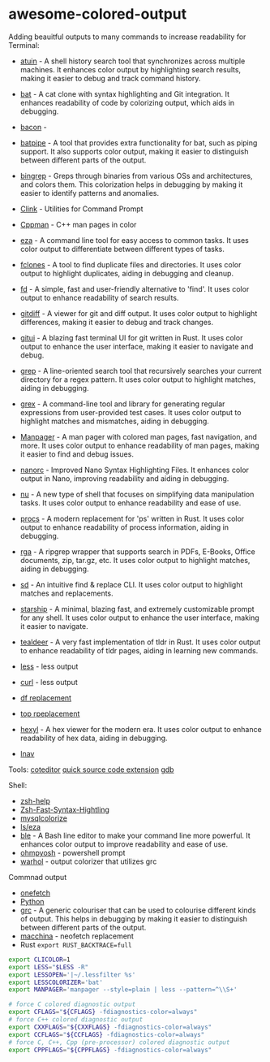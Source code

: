 # awesome-colored-output
Adding beauitful outputs to many commands to increase readability
for Terminal:

* [atuin](https://github.com/atuinsh/atuin) -  A shell history search tool that synchronizes across multiple machines. It enhances color output by highlighting search results, making it easier to debug and track command history.
* [bat](https://github.com/sharkdp/bat/) -  A cat clone with syntax highlighting and Git integration. It enhances readability of code by colorizing output, which aids in debugging.
* [bacon](https://github.com/Canop/bacon) - 
* [batpipe](https://github.com/eth-p/bat-extras/blob/master/doc/batpipe.md) -  A tool that provides extra functionality for bat, such as piping support. It also supports color output, making it easier to distinguish between different parts of the output.
* [bingrep](https://github.com/m4b/bingrep) -  Greps through binaries from various OSs and architectures, and colors them. This colorization helps in debugging by making it easier to identify patterns and anomalies.
* [Clink](https://github.com/chrisant996/clink) - Utilities for Command Prompt
* [Cppman](https://github.com/aitjcize/cppman) - C++ man pages in color
* [eza](https://github.com/eza-community/eza) -  A command line tool for easy access to common tasks. It uses color output to differentiate between different types of tasks.
* [fclones](https://github.com/pkolaczk/fclones) -  A tool to find duplicate files and directories. It uses color output to highlight duplicates, aiding in debugging and cleanup.
* [fd](https://github.com/sharkdp/fd) -  A simple, fast and user-friendly alternative to 'find'. It uses color output to enhance readability of search results.
* [gitdiff](https://github.com/dandavison/delta) -  A viewer for git and diff output. It uses color output to highlight differences, making it easier to debug and track changes.
* [gitui](https://github.com/extrawurst/gitui) -  A blazing fast terminal UI for git written in Rust. It uses color output to enhance the user interface, making it easier to navigate and debug.
* [grep](https://github.com/BurntSushi/ripgrep) -  A line-oriented search tool that recursively searches your current directory for a regex pattern. It uses color output to highlight matches, aiding in debugging.
* [grex](https://github.com/pemistahl/grex) -  A command-line tool and library for generating regular expressions from user-provided test cases. It uses color output to highlight matches and mismatches, aiding in debugging.
* [Manpager](https://github.com/Freed-Wu/manpager) -  A man pager with colored man pages, fast navigation, and more. It uses color output to enhance readability of man pages, making it easier to find and debug issues.
* [nanorc](https://github.com/scopatz/nanorc) -  Improved Nano Syntax Highlighting Files. It enhances color output in Nano, improving readability and aiding in debugging.
* [nu](https://www.nushell.sh/) -  A new type of shell that focuses on simplifying data manipulation tasks. It uses color output to enhance readability and ease of use.
* [procs](https://github.com/dalance/procs) -  A modern replacement for 'ps' written in Rust. It uses color output to enhance readability of process information, aiding in debugging.
* [rga](https://github.com/phiresky/ripgrep-all) -  A ripgrep wrapper that supports search in PDFs, E-Books, Office documents, zip, tar.gz, etc. It uses color output to highlight matches, aiding in debugging.
* [sd](https://github.com/chmln/sd) -  An intuitive find & replace CLI. It uses color output to highlight matches and replacements.
* [starship](https://starship.rs/) -  A minimal, blazing fast, and extremely customizable prompt for any shell. It uses color output to enhance the user interface, making it easier to navigate.
* [tealdeer](https://github.com/dbrgn/tealdeer) -  A very fast implementation of tldr in Rust. It uses color output to enhance readability of tldr pages, aiding in learning new commands.
* [less](https://github.com/wofr06/lesspipe) - less output 
* [curl](https://github.com/rs/curlie) - less output 

* [df replacement](https://github.com/muesli/duf)
* [top rpeplacement](https://github.com/ClementTsang/bottom)
* [hexyl](https://github.com/sharkdp/hexyl) -  A hex viewer for the modern era. It uses color output to enhance readability of hex data, aiding in debugging.
* [lnav](https://lnav.org/)



Tools: 
[coteditor](https://coteditor.com/)
[quick source code extension](https://github.com/sbarex/SourceCodeSyntaxHighlight)
[gdb](https://www.gdbgui.com/)

Shell: 
* [zsh-help](https://github.com/Freed-Wu/zsh-help)
* [Zsh-Fast-Syntax-Hightling](https://github.com/zdharma/fast-syntax-highlighting)
* [mysqlcolorize](https://github.com/zpm-zsh/mysql-colorize/tree/master)
* [ls/eza](https://github.com/zpm-zsh/ls)
* [ble](https://github.com/akinomyoga/ble.sh) -  A Bash line editor to make your command line more powerful. It enhances color output to improve readability and ease of use.
* [ohmpyosh](https://ohmyposh.dev/) - powershell prompt
* [warhol](https://github.com/unixorn/warhol.plugin.zsh) - output colorizer that utilizes grc

Commnad output
* [onefetch](https://github.com/o2sh/onefetch)
* [Python](https://github.com/Qix-/better-exceptions)
* [grc](https://github.com/garabik/grc) -  A generic colouriser that can be used to colourise different kinds of output. This helps in debugging by making it easier to distinguish between different parts of the output.
* [macchina](https://github.com/Macchina-CLI/macchina) - neofetch replacement
* Rust `export RUST_BACKTRACE=full`

```sh
export CLICOLOR=1
export LESS="$LESS -R"
export LESSOPEN='|~/.lessfilter %s'
export LESSCOLORIZER='bat'
export MANPAGER='manpager --style=plain | less --pattern=^\\S+'

# force C colored diagnostic output
export CFLAGS="${CFLAGS} -fdiagnostics-color=always"
# force C++ colored diagnostic output
export CXXFLAGS="${CXXFLAGS} -fdiagnostics-color=always"
export CCFLAGS="${CCFLAGS} -fdiagnostics-color=always"
# force C, C++, Cpp (pre-processor) colored diagnostic output
export CPPFLAGS="${CPPFLAGS} -fdiagnostics-color=always"

```



